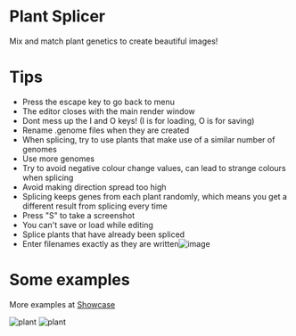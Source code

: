 # Plant Splicer
Mix and match plant genetics to create beautiful images!

# Tips
- Press the escape key to go back to menu
- The editor closes with the main render window
- Dont mess up the I and O keys! (I is for loading, O is for saving)
- Rename .genome files when they are created
- When splicing, try to use plants that make use of a similar number of genomes
- Use more genomes
- Try to avoid negative colour change values, can lead to strange colours when splicing
- Avoid making direction spread too high
- Splicing keeps genes from each plant randomly, which means you get a different result from splicing every time
- Press "S" to take a screenshot
- You can't save or load while editing
- Splice plants that have already been spliced
- Enter filenames exactly as they are written![image](https://github.com/Wurnace/plant_splicer/assets/122387227/2d19391d-eb8d-4c15-a21f-e169a02487fa)


# Some examples
More examples at [Showcase](https://github.com/Wurnace/plant_splicer/tree/Showcase)

![plant](https://github.com/Wurnace/plant_splicer/assets/122387227/5c75d1e8-789b-481d-bafd-8ee127c1e522) ![plant](https://github.com/Wurnace/plant_splicer/assets/122387227/413a2da3-d7f8-4131-999c-ca3af1fb9342)

